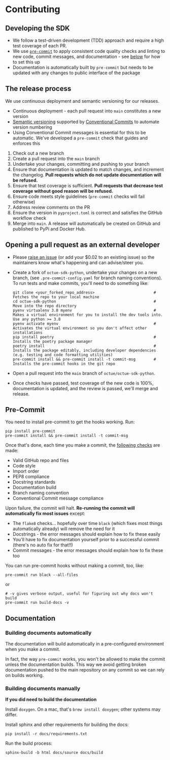 # Contributing

## Developing the SDK
- We follow a test-driven development (TDD) approach and require a high test coverage of each PR.
- We use [`pre-commit`](https://pre-commit.com/) to apply consistent code quality checks and linting to new code, commit messages, and documentation - see [below](#pre-commit) for how to set this up
- Documentation is automatically built by `pre-commit` but needs to be updated with any changes to public interface of the package


## The release process
We use continuous deployment and semantic versioning for our releases.
- Continuous deployment - each pull request into `main` constitutes a new version
- [Semantic versioning](https://semver.org/) supported by [Conventional Commits](https://github.com/octue/conventional-commits) to automate version numbering
- Using Conventional Commit messages is essential for this to be automatic. We've developed a `pre-commit` check that guides and enforces this

1. Check out a new branch
2. Create a pull request into the `main` branch
3. Undertake your changes, committing and pushing to your branch
4. Ensure that documentation is updated to match changes, and increment the changelog. **Pull requests which do not update documentation will be refused.**
5. Ensure that test coverage is sufficient. **Pull requests that decrease test coverage without good reason will be refused.**
6. Ensure code meets style guidelines (`pre-commit` checks will fail otherwise)
7. Address review comments on the PR
8. Ensure the version in `pyproject.toml` is correct and satisfies the GitHub workflow check
9. Merge into `main`. A release will automatically be created on GitHub and published to PyPi and Docker Hub.


## Opening a pull request as an external developer

- Please [raise an issue](https://github.com/octue/octue-sdk-python/issues) (or add your $0.02 to an existing issue) so
  the maintainers know what's happening and can advise/steer you.

- Create a fork of `octue-sdk-python`, undertake your changes on a new branch, (see `.pre-commit-config.yaml` for
  branch naming conventions). To run tests and make commits, you'll need to do something like:
  ```
  git clone <your_forked_repo_address>                          # Fetches the repo to your local machine
  cd octue-sdk-python                                           # Move into the repo directory
  pyenv virtualenv 3.8 myenv                                    # Makes a virtual environment for you to install the dev tools into. Use any python >= 3.8
  pyenv activate myenv                                          # Activates the virtual environment so you don't affect other installations
  pip install poetry                                            # Installs the poetry package manager
  poetry install                                                # Installs the package editably, including developer dependencies (e.g. testing and code formatting utilities)
  pre-commit install && pre-commit install -t commit-msg        # Installs the pre-commit hooks in the git repo
  ```

- Open a pull request into the `main` branch of `octue/octue-sdk-python`.
- Once checks have passed, test coverage of the new code is 100%, documentation is updated, and the review is passed,
  we'll merge and release.


## Pre-Commit

You need to install pre-commit to get the hooks working. Run:
```
pip install pre-commit
pre-commit install && pre-commit install -t commit-msg
```

Once that's done, each time you make a commit, the [following checks](/.pre-commit-config.yaml) are made:

- Valid GitHub repo and files
- Code style
- Import order
- PEP8 compliance
- Docstring standards
- Documentation build
- Branch naming convention
- Conventional Commit message compliance

Upon failure, the commit will halt. **Re-running the commit will automatically fix most issues** except:

- The `flake8` checks... hopefully over time `black` (which fixes most things automatically already) will remove the need for it
- Docstrings - the error messages should explain how to fix these easily
- You'll have to fix documentation yourself prior to a successful commit (there's no auto fix for that!!)
- Commit messages - the error messages should explain how to fix these too

You can run pre-commit hooks without making a commit, too, like:
```
pre-commit run black --all-files
```
or
```
# -v gives verbose output, useful for figuring out why docs won't build
pre-commit run build-docs -v
```


## Documentation

### Building documents automatically

The documentation will build automatically in a pre-configured environment when you make a commit.

In fact, the way `pre-commit` works, you won't be allowed to make the commit unless the documentation builds. This way
we avoid getting broken documentation pushed to the main repository on any commit so we can rely on builds working.


### Building documents manually

**If you did need to build the documentation**

Install `doxygen`. On a mac, that's `brew install doxygen`; other systems may differ.

Install sphinx and other requirements for building the docs:
```
pip install -r docs/requirements.txt
```

Run the build process:
```
sphinx-build -b html docs/source docs/build
```
